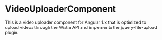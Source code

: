 # VideoUploaderComponent
This is a video uploader component for Angular 1.x that is optimized to upload videos through the Wistia API and implements the jquery-file-upload plugin.
